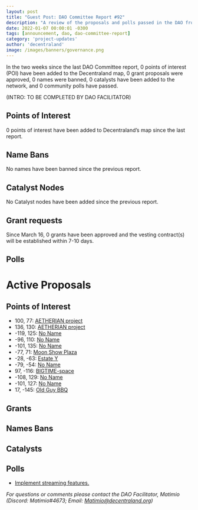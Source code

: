 ```yaml
---
layout: post
title: "Guest Post: DAO Committee Report #92"
description: "A review of the proposals and polls passed in the DAO from March 16 through March 31".
date: 2022-01-07 00:00:01 -0300
tags: [announcement, dao, dao-committee-report]
category: 'project-updates'
author: 'decentraland'
image: /images/banners/governance.png
---
```


In the two weeks since the last DAO Committee report, 0 points of interest (POI) have been added to the Decentraland map, 0 grant proposals were approved, 0 names were banned, 0 catalysts have been added to the network, and 0 community polls have passed.

(INTRO: TO BE COMPLETED BY DAO FACILITATOR)

## Points of Interest
0 points of interest have been added to Decentraland’s map since the last report.


## Name Bans

No names have been banned since the previous report.

## Catalyst Nodes
No Catalyst nodes have been added since the previous report.


## Grant requests
Since March 16, 0 grants have been approved and the vesting contract(s) will be established within 7-10 days.


## Polls


# Active Proposals

## Points of Interest

* 100, 77: [AETHERIAN project](https://governance.decentraland.org/proposal/?id=49a16c8b-892f-4a7d-a7e0-997a364b03cf)
* 136, 130: [AETHERIAN project](https://governance.decentraland.org/proposal/?id=97728c39-d093-40ea-9d4a-2c517f43be63)
* -119, 125: [No Name](https://governance.decentraland.org/proposal/?id=934a4d6d-c19c-4e53-a7cd-2e4dbe3c301a)
* -96, 110: [No Name](https://governance.decentraland.org/proposal/?id=b2dab394-0975-4796-beed-44d87aac8e07)
* -101, 135: [No Name](https://governance.decentraland.org/proposal/?id=76946bbd-1e5a-4547-ba25-556e5dd21a5d)
* -77, 71: [Moon Show Plaza](https://governance.decentraland.org/proposal/?id=7a85846c-00b8-4c33-b329-ac7adc093918)
* -28, -63: [Estate Y](https://governance.decentraland.org/proposal/?id=b4bb03ab-cb13-4bdf-9b12-488252bd14be)
* -79, -54: [No Name](https://governance.decentraland.org/proposal/?id=740e7145-a915-4a6e-b410-783f0331b973)
* 97, -116: [BIGTIME-space](https://governance.decentraland.org/proposal/?id=8a209337-7546-4f54-a80a-af4eb25c6066)
* -108, 129: [No Name](https://governance.decentraland.org/proposal/?id=2ce0b06e-0816-4f83-a13e-53c289864be9)
* -101, 127: [No Name](https://governance.decentraland.org/proposal/?id=ce971f66-f797-4920-bd9e-f0559c6465b8)
* 17, -145: [Old Guy BBQ](https://governance.decentraland.org/proposal/?id=d8926014-7fa2-49d5-acbe-0b572a8b2718)

## Grants


## Names Bans


## Catalysts


## Polls

* [Implement streaming features.](https://governance.decentraland.org/proposal/?id=acad46a3-ab7f-41bd-a9ed-2963facd7d57)

*For questions or comments please contact the DAO Facilitator, Matimio (Discord: Matimio#4673; Email: [Matimio@decentraland.org](mailto:Matimio@decentraland.org))*